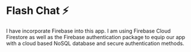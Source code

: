 # Flash Chat ⚡️
I have incorporate Firebase into this app.
I am using Firebase Cloud Firestore as well as the Firebase authentication package to equip our app with a cloud based NoSQL database and secure authentication methods.
